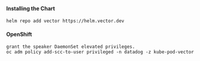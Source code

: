 #### Installing the Chart
```hcl
helm repo add vector https://helm.vector.dev
```

#### OpenShift
```
grant the speaker DaemonSet elevated privileges.
oc adm policy add-scc-to-user privileged -n datadog -z kube-pod-vector
```